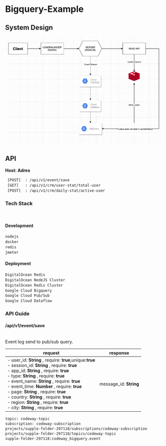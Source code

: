 # Bigquery-Example

## System Design 


![](/docs/images/design.png)

## API 
**Host: Adres** 

```bash
 [POST]  : /api/v1/event/save
 [GET]   : /api/v1/crm/user-stat/total-user
 [POST]  : /api/v1/crm/daily-stat/active-user
```

### Tech Stack

<br/>

#### Development
```bash
nodejs
docker
redis
jmeter
```

#### Deployment
```bash
DigitalOcean Redis
DigitalOcean NodeJS Cluster
DigitalOcean Redis Cluster
Google Cloud Bigquery
Google Cloud Pub/Sub
Google Cloud Dataflow
```
### API Guide 

#### /api/v1/event/save
<br/>
Event log send to pub/sub query.

| request                                                      | response                         |
| ------------------------------------------------------------ | -------------------------------- |
| - user_id: **String** , require: **true**,unique:**true**  <br/> - session_id: **String** , require: **true** <br/> - app_id: **String** , require: **true** <br/>  - type: **String** , require: **true** <br/>  - event_name: **String** , require: **true** <br/>  - event_time: **Number** , require: **true** <br/> - page: **String** , require: **true** <br/>   - country: **String** , require: **true** <br/>  - region: **String** , require: **true** <br/>  - city: **String** , require: **true** <br/> | message_id: **String**  |


```shell
topic: codeway-topic
subscription: codeway-subscription
projects/supple-folder-297118/subscriptions/codeway-subscription
projects/supple-folder-297118/topics/codeway-topic
supple-folder-297118:codeway_bigquery.event
```
